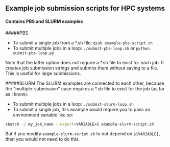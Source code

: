 ## Example job submission scripts for HPC systems
#### Contains PBS and SLURM examples

#####PBS
* To submit a single job from a *.sh file: `qsub example-pbs-script.sh`
* To submit multiple jobs in a loop: `./submit-pbs-loop.sh` or `python submit-pbs-loop.py`

Note that the latter option does not require a *.sh file to exist for each job. It creates job submission strings and submits them without saving to a file. This is useful for large submissions.

#####SLURM
The SLURM examples are connected to each other, because the "multiple-submission" case requires a *.sh file to exist for the job (as far as I know).

* To submit multiple jobs in a loop: `./submit-slurm-loop.sh`
* To submit a single job, this example would require you to pass an environment variable like so:
```bash
sbatch -J my_job_name --export=VARIABLE=1 example-slurm-script.sh
```

But if you modify `example-slurm-script.sh` to not depend on `${VARIABLE}`, then you would not need to do this.